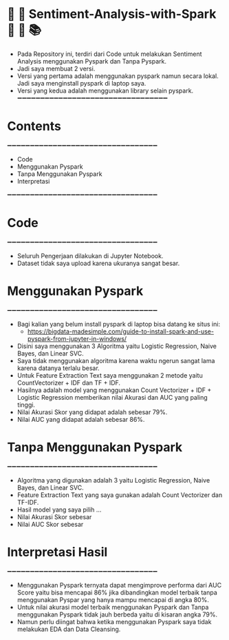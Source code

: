 # 🎈 🎉 Sentiment-Analysis-with-Spark 🎊 🎈 📚 

- Pada Repository ini, terdiri dari Code untuk melakukan Sentiment Analysis menggunakan Pyspark dan Tanpa Pyspark.
- Jadi saya membuat 2 versi.
- Versi yang pertama adalah menggunakan pyspark namun secara lokal. Jadi saya menginstall pyspark di laptop saya.
- Versi yang kedua adalah menggunakan library selain pyspark.
➖➖➖➖➖➖➖➖➖➖➖➖➖➖➖➖➖➖➖➖➖➖➖➖➖➖➖➖➖➖➖➖➖  

# Contents
➖➖➖➖➖➖➖➖➖➖➖➖➖➖➖➖➖➖➖➖➖➖➖➖➖➖➖➖➖➖➖➖➖  

- Code
- Menggunakan Pyspark
- Tanpa Menggunakan Pyspark
- Interpretasi

➖➖➖➖➖➖➖➖➖➖➖➖➖➖➖➖➖➖➖➖➖➖➖➖➖➖➖➖➖➖➖➖➖

# Code
➖➖➖➖➖➖➖➖➖➖➖➖➖➖➖➖➖➖➖➖➖➖➖➖➖➖➖➖➖➖➖➖➖

- Seluruh Pengerjaan dilakukan di Jupyter Notebook.
- Dataset tidak saya upload karena ukuranya sangat besar.

# Menggunakan Pyspark
➖➖➖➖➖➖➖➖➖➖➖➖➖➖➖➖➖➖➖➖➖➖➖➖➖➖➖➖➖➖➖➖➖
- Bagi kalian yang belum install pyspark di laptop bisa datang ke situs ini:
  - https://bigdata-madesimple.com/guide-to-install-spark-and-use-pyspark-from-jupyter-in-windows/
- Disini saya menggunakan 3 Algoritma yaitu Logistic Regression, Naive Bayes, dan Linear SVC.
- Saya tidak menggunakan algoritma karena waktu ngerun sangat lama karena datanya terlalu besar.
- Untuk Feature Extraction Text saya menggunakan 2 metode yaitu CountVectorizer + IDF dan TF + IDF.
- Hasilnya adalah model yang menggunakan Count Vectorizer + IDF + Logistic Regression memberikan nilai Akurasi dan AUC yang paling tinggi.
- Nilai Akurasi Skor yang didapat adalah sebesar 79%.
- Nilai AUC yang didapat adalah sebesar 86%.

# Tanpa Menggunakan Pyspark
➖➖➖➖➖➖➖➖➖➖➖➖➖➖➖➖➖➖➖➖➖➖➖➖➖➖➖➖➖➖➖➖➖

- Algoritma yang digunakan adalah 3 yaitu Logistic Regression, Naive Bayes, dan Linear SVC.
- Feature Extraction Text yang saya gunakan adalah Count Vectorizer dan TF-IDF.
- Hasil model yang saya pilih ...
- Nilai Akurasi Skor sebesar
- Nilai AUC Skor sebesar


# Interpretasi Hasil
➖➖➖➖➖➖➖➖➖➖➖➖➖➖➖➖➖➖➖➖➖➖➖➖➖➖➖➖➖➖➖➖➖

- Menggunakan Pyspark ternyata dapat mengimprove performa dari AUC Score yaitu bisa mencapai 86% jika dibandingkan model terbaik tanpa menggunakan Pyspar yang hanya mampu mencapai di angka 80%.
- Untuk nilai akurasi model terbaik menggunakan Pyspark dan Tanpa menggunakan Pyspark tidak jauh berbeda yaitu di kisaran angka 79%.
- Namun perlu diingat bahwa ketika menggunakan Pyspark saya tidak melakukan EDA dan Data Cleansing.
